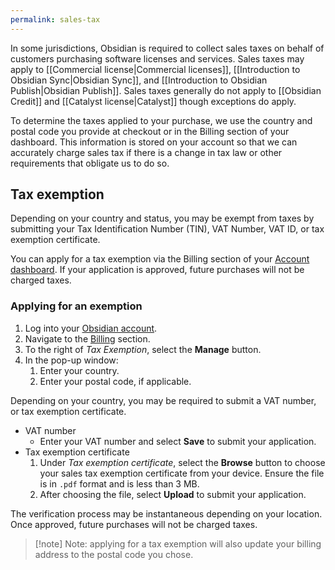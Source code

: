 ```yaml
---
permalink: sales-tax
---
```

In some jurisdictions, Obsidian is required to collect sales taxes on behalf of customers purchasing software licenses and services. Sales taxes may apply to [[Commercial license|Commercial licenses]], [[Introduction to Obsidian Sync|Obsidian Sync]], and [[Introduction to Obsidian Publish|Obsidian Publish]]. Sales taxes generally do not apply to [[Obsidian Credit]] and [[Catalyst license|Catalyst]] though exceptions do apply.

To determine the taxes applied to your purchase, we use the country and postal code you provide at checkout or in the Billing section of your dashboard. This information is stored on your account so that we can accurately charge sales tax if there is a change in tax law or other requirements that obligate us to do so.

## Tax exemption

Depending on your country and status, you may be exempt from taxes by submitting your Tax Identification Number (TIN), VAT Number, VAT ID, or tax exemption certificate.

You can apply for a tax exemption via the Billing section of your [Account dashboard](https://obsidian.md/account/billing). If your application is approved, future purchases will not be charged taxes.

### Applying for an exemption

1. Log into your [Obsidian account](https://obsidian.md/account/billing).
2. Navigate to the [Billing](https://obsidian.md/account/billing) section.
3. To the right of _Tax Exemption_, select the **Manage** button.
4. In the pop-up window:
    1. Enter your country.
    2. Enter your postal code, if applicable.

Depending on your country, you may be required to submit a VAT number, or tax exemption certificate.

- VAT number
	- Enter your VAT number and select **Save** to submit your application.
- Tax exemption certificate
	1. Under _Tax exemption certificate_, select the **Browse** button to choose your sales tax exemption certificate from your device. Ensure the file is in `.pdf` format and is less than 3 MB.
	2. After choosing the file, select **Upload** to submit your application.

The verification process may be instantaneous depending on your location. Once approved, future purchases will not be charged taxes.

> [!note] Note: applying for a tax exemption will also update your billing address to the postal code you chose.

